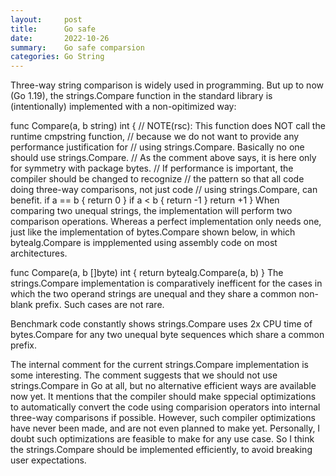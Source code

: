 ```yaml
---
layout:     post
title:      Go safe
date:       2022-10-26
summary:    Go safe comparsion
categories: Go String 
---
```

Three-way string comparison is widely used in programming. But up to now (Go 1.19), the strings.Compare function in the standard library is (intentionally) implemented with a non-opitimized way:

func Compare(a, b string) int {
	// NOTE(rsc): This function does NOT call the runtime cmpstring function,
	// because we do not want to provide any performance justification for
	// using strings.Compare. Basically no one should use strings.Compare.
	// As the comment above says, it is here only for symmetry with package bytes.
	// If performance is important, the compiler should be changed to recognize
	// the pattern so that all code doing three-way comparisons, not just code
	// using strings.Compare, can benefit.
	if a == b {
		return 0
	}
	if a < b {
		return -1
	}
	return +1
}
When comparing two unequal strings, the implementation will perform two comparison operations. Whereas a perfect implementation only needs one, just like the implementation of bytes.Compare shown below, in which bytealg.Compare is impplemented using assembly code on most architectures.

func Compare(a, b []byte) int {
	return bytealg.Compare(a, b)
}
The strings.Compare implementation is comparatively inefficent for the cases in which the two operand strings are unequal and they share a common non-blank prefix. Such cases are not rare.

Benchmark code constantly shows strings.Compare uses 2x CPU time of bytes.Compare for any two unequal byte sequences which share a common prefix.

The internal comment for the current strings.Compare implementation is some interesting. The comment suggests that we should not use strings.Compare in Go at all, but no alternative efficient ways are available now yet. It mentions that the compiler should make sppecial optimizations to automatically convert the code using comparision operators into internal three-way comparisons if possible. However, such compiler optimizations have never been made, and are not even planned to make yet. Personally, I doubt such optimizations are feasible to make for any use case. So I think the strings.Compare should be implemented efficiently, to avoid breaking user expectations.

